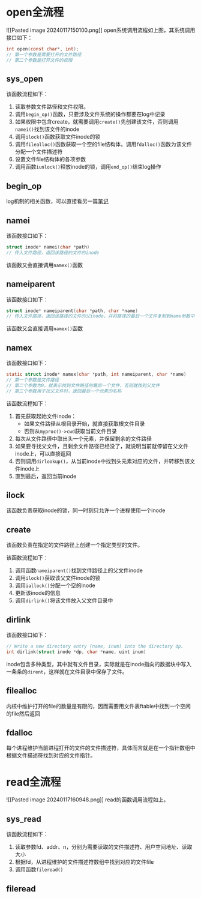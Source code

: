 # open全流程
![[Pasted image 20240117150100.png]]
open系统调用流程如上图，其系统调用接口如下：
```c
int open(const char*, int);
// 第一个参数是需要打开的文件路径
// 第二个参数是打开文件的权限
```

## sys_open
该函数流程如下：
1. 读取参数文件路径和文件权限。
2. 调用`begin_op()`函数，只要涉及文件系统的操作都要在log中记录
3. 如果权限中包含create，就需要调用`create()`先创建该文件，否则调用`namei()`找到该文件的inode
4. 调用`ilock()`函数获取文件inode的锁
5. 调用`filealloc()`函数获取一个空的file结构体，调用`fdalloc()`函数为该文件分配一个文件描述符
6. 设置文件file结构体的各项参数
7. 调用函数`iunlock()`释放inode的锁，调用`end_op()`结束log操作

## begin_op
log机制的相关函数，可以直接看另一篇[笔记](obsidian://open?vault=%E4%BB%8E%E5%A4%A7%E4%B8%89%E5%BC%80%E5%A7%8B%E7%9A%84%E5%AD%A6%E4%B9%A0&file=%E6%93%8D%E4%BD%9C%E7%B3%BB%E7%BB%9F%2FMIT-6.S081%E7%AC%94%E8%AE%B0%2FLec15%20Crash%20recovery)

## namei
该函数接口如下：
```c
struct inode* namei(char *path)
// 传入文件路径，返回该路径的文件的inode
```

该函数又会直接调用`namex()`函数

## nameiparent
该函数接口如下：
```c
struct inode* nameiparent(char *path, char *name)
// 传入文件路径，返回该路径的文件的父inode，并将路径的最后一个文件复制到name参数中
```

该函数又会直接调用`namex()`函数

## namex
该函数接口如下：
```c
static struct inode* namex(char *path, int nameiparent, char *name)
// 第一个参数是文件路径
// 第二个参数为0，就表示找到文件路径的最后一个文件，否则就找到父文件
// 第三个参数用于找父文件时，返回最后一个元素的名称
```

该函数流程如下：
1. 首先获取起始文件inode：
	- 如果文件路径从根目录开始，就直接获取根文件目录
	- 否则从`myproc()->cwd`获取当前文件目录
2. 每次从文件路径中取出头一个元素，并保留剩余的文件路径
3. 如果要寻找父文件，且剩余文件路径已经没了，就说明当前就停留在父文件inode上，可以直接返回
4. 否则调用`dirlookup()`，从当前inode中找到头元素对应的文件，并转移到该文件inode上
5. 直到最后，返回当前inode

## ilock
该函数负责获取inode的锁，同一时刻只允许一个进程使用一个inode

## create
该函数负责在指定的文件路径上创建一个指定类型的文件。

该函数流程如下：
1. 调用函数`nameiparent()`找到文件路径上的父文件inode
2. 调用`ilock()`获取该父文件inode的锁
3. 调用`iallock()`分配一个空的inode
4. 更新该inode的信息
5. 调用`dirlink()`将该文件放入父文件目录中

## dirlink
该函数接口如下：
```c
// Write a new directory entry (name, inum) into the directory dp.  
int dirlink(struct inode *dp, char *name, uint inum)
```
inode包含多种类型，其中就有文件目录，实际就是在inode指向的数据块中写入一条条的`dirent`，这样就在文件目录中保存了文件。

## filealloc
内核中维护打开的file的数量是有限的，因而需要用文件表ftable中找到一个空闲的file然后返回

## fdalloc
每个进程维护当前进程打开的文件的文件描述符，具体而言就是在一个指针数组中根据文件描述符找到对应的文件指针。

# read全流程
![[Pasted image 20240117160948.png]]
read的函数调用流程如上。

## sys_read
该函数流程如下：
1. 读取参数fd、addr、n，分别为需要读取的文件描述符、用户空间地址、读取大小
2. 根据fd，从进程维护的文件描述符数组中找到对应的文件file
3. 调用函数`fileread()`

## fileread
